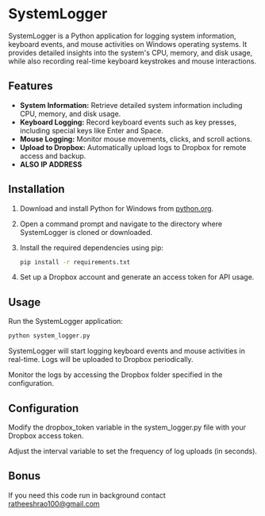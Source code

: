 # SystemLogger

SystemLogger is a Python application for logging system information, keyboard events, and mouse activities on Windows operating systems. It provides detailed insights into the system's CPU, memory, and disk usage, while also recording real-time keyboard keystrokes and mouse interactions.

## Features

- **System Information:** Retrieve detailed system information including CPU, memory, and disk usage.
- **Keyboard Logging:** Record keyboard events such as key presses, including special keys like Enter and Space.
- **Mouse Logging:** Monitor mouse movements, clicks, and scroll actions.
- **Upload to Dropbox:** Automatically upload logs to Dropbox for remote access and backup.
- 
   **ALSO IP ADDRESS**

## Installation

1. Download and install Python for Windows from [python.org](https://www.python.org/downloads/).
   
2. Open a command prompt and navigate to the directory where SystemLogger is cloned or downloaded.
   
3. Install the required dependencies using pip:

   ```bash
   pip install -r requirements.txt
   ```
4. Set up a Dropbox account and generate an access token for API usage.

## Usage

  Run the SystemLogger application:
  
   ```bash
   python system_logger.py
   ```

  SystemLogger will start logging keyboard events and mouse activities in real-time. Logs will be uploaded to Dropbox periodically.

  Monitor the logs by accessing the Dropbox folder specified in the configuration.


## Configuration

  Modify the dropbox_token variable in the system_logger.py file with your Dropbox access token.
    
  Adjust the interval variable to set the frequency of log uploads (in seconds).

## Bonus

 If you need this code run in background contact ratheeshrao100@gmail.com

